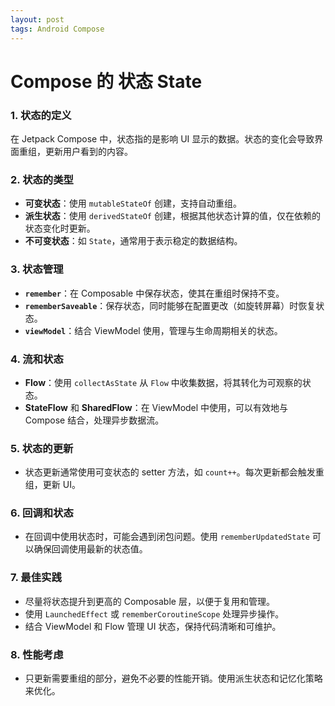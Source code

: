 ```yaml
---
layout: post
tags: Android Compose
---
```


# Compose 的 状态 State

### 1. **状态的定义**
在 Jetpack Compose 中，状态指的是影响 UI 显示的数据。状态的变化会导致界面重组，更新用户看到的内容。

### 2. **状态的类型**
- **可变状态**：使用 `mutableStateOf` 创建，支持自动重组。
- **派生状态**：使用 `derivedStateOf` 创建，根据其他状态计算的值，仅在依赖的状态变化时更新。
- **不可变状态**：如 `State`，通常用于表示稳定的数据结构。

### 3. **状态管理**
- **`remember`**：在 Composable 中保存状态，使其在重组时保持不变。
- **`rememberSaveable`**：保存状态，同时能够在配置更改（如旋转屏幕）时恢复状态。
- **`viewModel`**：结合 ViewModel 使用，管理与生命周期相关的状态。

### 4. **流和状态**
- **Flow**：使用 `collectAsState` 从 `Flow` 中收集数据，将其转化为可观察的状态。
- **StateFlow** 和 **SharedFlow**：在 ViewModel 中使用，可以有效地与 Compose 结合，处理异步数据流。

### 5. **状态的更新**
- 状态更新通常使用可变状态的 setter 方法，如 `count++`。每次更新都会触发重组，更新 UI。

### 6. **回调和状态**
- 在回调中使用状态时，可能会遇到闭包问题。使用 `rememberUpdatedState` 可以确保回调使用最新的状态值。

### 7. **最佳实践**
- 尽量将状态提升到更高的 Composable 层，以便于复用和管理。
- 使用 `LaunchedEffect` 或 `rememberCoroutineScope` 处理异步操作。
- 结合 ViewModel 和 Flow 管理 UI 状态，保持代码清晰和可维护。

### 8. **性能考虑**
- 只更新需要重组的部分，避免不必要的性能开销。使用派生状态和记忆化策略来优化。
